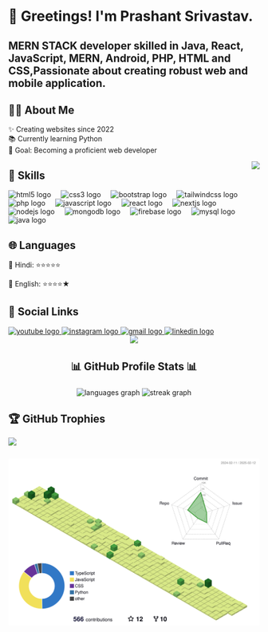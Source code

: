 <h1 style="border:none" align="left">👋 Greetings! I'm Prashant Srivastav.</h1>
<h2 style="border:none" align="left">MERN STACK developer skilled in Java, React, JavaScript, MERN, Android, PHP, HTML and CSS,Passionate about creating robust web and mobile application.</h2>

###

<h2 align="left">👨‍💻 About Me</h2>
<p align="left">✨ Creating websites since 2022<br>📚 Currently learning Python<br>🎯 Goal: Becoming a proficient web developer</p>

<img align="right" height="150" src="https://cdn.sanity.io/images/ordgikwe/production/a830c5182852e35bcd0dc07b90122f07ecd15f48-700x525.gif?w=700&h=525&auto=format" />

###

<h2 align="left">🚀 Skills</h2>
<div align="left">
  <img src="https://cdn.jsdelivr.net/gh/devicons/devicon/icons/html5/html5-plain-wordmark.svg" height="50" alt="html5 logo" />
  <img width="12" />
  <img src="https://cdn.jsdelivr.net/gh/devicons/devicon/icons/css3/css3-plain-wordmark.svg" height="50" alt="css3 logo" />
  <img width="12" />
  <img src="https://cdn.jsdelivr.net/gh/devicons/devicon/icons/bootstrap/bootstrap-original-wordmark.svg" height="50" alt="bootstrap logo"  />
  <img width="12" />
  <img src="https://cdn.jsdelivr.net/gh/devicons/devicon/icons/tailwindcss/tailwindcss-original-wordmark.svg" height="50" alt="tailwindcss logo"  />
  <img width="12" />
  <img src="https://cdn.jsdelivr.net/gh/devicons/devicon/icons/php/php-original.svg" height="50" alt="php logo"  />
  <img width="12" />
  <img src="https://cdn.jsdelivr.net/gh/devicons/devicon/icons/javascript/javascript-plain.svg" height="50" alt="javascript logo" />
  <img width="12" />
  <img src="https://cdn.jsdelivr.net/gh/devicons/devicon/icons/react/react-original-wordmark.svg" height="50" alt="react logo" />
  <img width="12" />
  <img src="https://cdn.jsdelivr.net/gh/devicons/devicon/icons/nextjs/nextjs-original-wordmark.svg" height="50" alt="nextjs logo"  />
  <img width="12" />
  <img src="https://cdn.jsdelivr.net/gh/devicons/devicon/icons/nodejs/nodejs-original-wordmark.svg" height="50" alt="nodejs logo"  />
  <img width="12" />
  <img src="https://cdn.jsdelivr.net/gh/devicons/devicon/icons/mongodb/mongodb-plain-wordmark.svg" height="50" alt="mongodb logo"  />
  <img width="12" />
  <img src="https://cdn.jsdelivr.net/gh/devicons/devicon/icons/firebase/firebase-plain-wordmark.svg" height="50" alt="firebase logo"  />
  <img width="12" />
  <img src="https://cdn.jsdelivr.net/gh/devicons/devicon/icons/mysql/mysql-original-wordmark.svg" height="50" alt="mysql logo"  />
  <!-- <img width="12" /> -->
  <!-- <img src="https://cdn.jsdelivr.net/gh/devicons/devicon/icons/python/python-original-wordmark.svg" height="50" alt="python logo" /> -->
  <img width="12" />
  <img src="https://cdn.jsdelivr.net/gh/devicons/devicon/icons/java/java-original-wordmark.svg" height="50" alt="java logo" />
</div>

###

<h2 align="left">🌐 Languages</h2>
<div align="left">
    <p>💬 Hindi: ⭐⭐⭐⭐⭐</p>
    <p>💬 English: ⭐⭐⭐⭐★</p>
</div>

###

<h2 align="left">🔗 Social Links</h2>
<div align="left">
  <a href="https://youtube.com/@prashantsrivastav6162?feature=shared" target="_blank">
    <img src="https://img.shields.io/static/v1?message=Youtube&logo=youtube&label=&color=FF0000&logoColor=white&labelColor=&style=for-the-badge" height="35" alt="youtube logo" />
  </a>
  <a href="https://www.instagram.com/sangam_prashant/" target="_blank">
    <img src="https://img.shields.io/static/v1?message=Instagram&logo=instagram&label=&color=E4405F&logoColor=white&labelColor=&style=for-the-badge" height="35" alt="instagram logo" />
  </a>
  <a href="mailto:srivastavprashant.ps.official@gmail.com" target="_blank">
    <img src="https://img.shields.io/static/v1?message=Gmail&logo=gmail&label=&color=D14836&logoColor=white&labelColor=&style=for-the-badge" height="35" alt="gmail logo" />
  </a>
  <a href="https://www.linkedin.com/in/sangamprashant" target="_blank">
    <img src="https://img.shields.io/static/v1?message=LinkedIn&logo=linkedin&label=&color=0077B5&logoColor=white&labelColor=&style=for-the-badge" height="35" alt="linkedin logo" />
  </a>
</div>
<div align="center">
  <img src="https://visitor-badge.laobi.icu/badge?page_id=sangamprashant.sangamprashant&" />
</div>

###

<h2 align="center">📊 GitHub Profile Stats 📊</h2>

###

<div align="center">
  <img src="https://github-readme-stats.vercel.app/api/top-langs?username=sangamprashant&locale=en&hide_title=false&layout=compact&card_width=320&langs_count=5&theme=dracula&hide_border=false" height="150" alt="languages graph" />
  <img src="https://streak-stats.demolab.com?user=sangamprashant&locale=en&mode=daily&theme=dracula&hide_border=false&border_radius=5" height="150" alt="streak graph" />
</div>


## 🏆 GitHub Trophies
![](https://github-profile-trophy.vercel.app/?username=sangamprashant&theme=radical&no-frame=true&no-bg=true&margin-w=4)
###

<div align="center">
  <img src="./profile-3d-contrib/profile-green-animate.svg" alt="Graph" />
</div>

